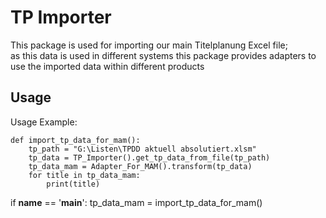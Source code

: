 # TP Importer

This package is used for importing our main Titelplanung Excel file;
<br>
as this data is used in different systems this package provides adapters to use the imported data within different products
<br>
## Usage
Usage Example:
```
def import_tp_data_for_mam():
    tp_path = "G:\Listen\TPDD aktuell absolutiert.xlsm"
    tp_data = TP_Importer().get_tp_data_from_file(tp_path)
    tp_data_mam = Adapter_For_MAM().transform(tp_data)
    for title in tp_data_mam:
        print(title)
```

if __name__ == '__main__':
    tp_data_mam = import_tp_data_for_mam()